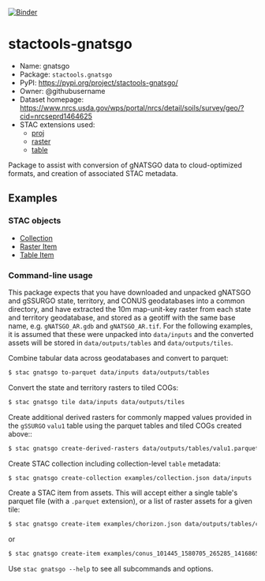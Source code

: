 [![Binder](https://mybinder.org/badge_logo.svg)](https://mybinder.org/v2/gh/stactools-packages/gnatsgo/main?filepath=docs/installation_and_basic_usage.ipynb)

# stactools-gnatsgo

- Name: gnatsgo
- Package: `stactools.gnatsgo`
- PyPI: https://pypi.org/project/stactools-gnatsgo/
- Owner: @githubusername
- Dataset homepage: https://www.nrcs.usda.gov/wps/portal/nrcs/detail/soils/survey/geo/?cid=nrcseprd1464625
- STAC extensions used:
  - [proj](https://github.com/stac-extensions/projection)
  - [raster](https://github.com/stac-extensions/raster)
  - [table](https://github.com/stac-extensions/table)

Package to assist with conversion of gNATSGO data to cloud-optimized formats,
and creation of associated STAC metadata.

## Examples

### STAC objects

- [Collection](examples/collection.json)
- [Raster Item](examples/conus_101445_1580705_265285_1416865.json)
- [Table Item](examples/chorizon.json)

### Command-line usage

This package expects that you have downloaded and unpacked gNATSGO and gSSURGO
state, territory, and CONUS geodatabases into a common directory, and have
extracted the 10m map-unit-key raster from each state and territory geodatabase,
and stored as a geotiff with the same base name, e.g. `gNATSGO_AR.gdb` and
`gNATSGO_AR.tif`. For the following examples, it is assumed that these were
unpacked into `data/inputs` and the converted assets will be stored in
`data/outputs/tables` and `data/outputs/tiles`.

Combine tabular data across geodatabases and convert to parquet:

```bash
$ stac gnatsgo to-parquet data/inputs data/outputs/tables
```

Convert the state and territory rasters to tiled COGs:

```bash
$ stac gnatsgo tile data/inputs data/outputs/tiles
```

Create additional derived rasters for commonly mapped values provided in the
`gSSURGO` `valu1` table using the parquet tables and tiled COGs created above::

```bash
$ stac gnatsgo create-derived-rasters data/outputs/tables/valu1.parquet data/outputs/tiles/conus_*/mukey_conus_*.tif
```

Create STAC collection including collection-level `table` metadata:

```bash
$ stac gnatsgo create-collection examples/collection.json data/inputs
```

Create a STAC item from assets. This will accept either a single table's
parquet file (with a `.parquet` extension), or a list of raster assets for a given tile:

```bash
$ stac gnatsgo create-item examples/chorizon.json data/outputs/tables/chorizon.parquet
```
or
```bash
$ stac gnatsgo create-item examples/conus_101445_1580705_265285_1416865.json data/outputs/tiles/conus_101445_1580705_265285_1416865/*.tif
```

Use `stac gnatsgo --help` to see all subcommands and options.
